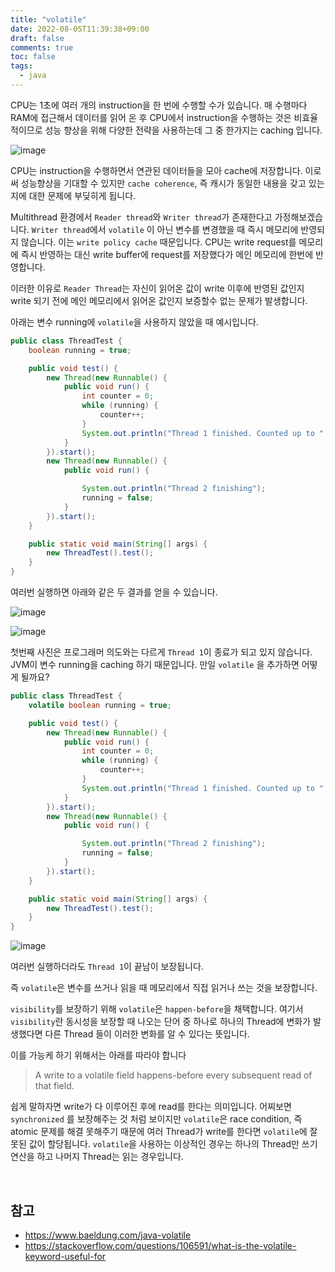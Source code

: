 ```yaml
---
title: "volatile"
date: 2022-08-05T11:39:38+09:00
draft: false
comments: true
toc: false
tags:
  - java
---
```


CPU는 1초에 여러 개의 instruction을 한 번에 수행할 수가 있습니다. 매 수행마다 RAM에 접근해서 데이터를 읽어 온 후 CPU에서 instruction을 수행하는 것은 비효율적이므로 성능 향상을 위해 다양한 전략을 사용하는데 그 중 한가지는 caching 입니다.

![image](https://user-images.githubusercontent.com/67682840/182785872-1205dc59-beac-4e9c-bdfc-06418b1a7e4c.png)

CPU는 instruction을 수행하면서 연관된 데이터들을 모아 cache에 저장합니다. 이로써 성능향상을 기대할 수 있지만 `cache coherence`, 즉 캐시가 동일한 내용을 갖고 있는지에 대한 문제에 부딪히게 됩니다.

Multithread 환경에서 `Reader thread`와 `Writer thread`가 존재한다고 가정해보겠습니다. `Writer thread`에서 `volatile` 이 아닌 변수를 변경했을 때 즉시 메모리에 반영되지 않습니다. 이는 `write policy cache` 때문입니다. CPU는 write request를 메모리에 즉시 반영하는 대신 write buffer에 request를 저장했다가 메인 메모리에 한번에 반영합니다.

이러한 이유로 `Reader Thread`는 자신이 읽어온 값이 write 이후에 반영된 값인지 write 되기 전에 메인 메모리에서 읽어온 값인지 보증할수 없는 문제가 발생합니다.

아래는 변수 running에 `volatile`을 사용하지 않았을 때 예시입니다.

```java
public class ThreadTest {
    boolean running = true;

    public void test() {
        new Thread(new Runnable() {
            public void run() {
                int counter = 0;
                while (running) {
                    counter++;
                }
                System.out.println("Thread 1 finished. Counted up to " + counter);
            }
        }).start();
        new Thread(new Runnable() {
            public void run() {

                System.out.println("Thread 2 finishing");
                running = false;
            }
        }).start();
    }

    public static void main(String[] args) {
        new ThreadTest().test();
    }
}
```

여러번 실행하면 아래와 같은 두 결과를 얻을 수 있습니다.

![image](https://user-images.githubusercontent.com/67682840/182791241-99f19e33-f288-4554-9073-434f9ef3de65.png)

![image](https://user-images.githubusercontent.com/67682840/182791367-bcd5cf87-ebe1-494f-ab46-83c308fdcf56.png)

첫번째 사진은 프로그래머 의도와는 다르게 `Thread 1`이 종료가 되고 있지 않습니다. JVM이 변수 running을 caching 하기 때문입니다. 만일 `volatile` 을 추가하면 어떻게 될까요?

```java
public class ThreadTest {
    volatile boolean running = true;

    public void test() {
        new Thread(new Runnable() {
            public void run() {
                int counter = 0;
                while (running) {
                    counter++;
                }
                System.out.println("Thread 1 finished. Counted up to " + counter);
            }
        }).start();
        new Thread(new Runnable() {
            public void run() {

                System.out.println("Thread 2 finishing");
                running = false;
            }
        }).start();
    }

    public static void main(String[] args) {
        new ThreadTest().test();
    }
}
```

![image](https://user-images.githubusercontent.com/67682840/182793938-778046de-49a9-4807-8809-b6d38a26b058.png)

여러번 실행하더라도 `Thread 1`이 끝남이 보장됩니다.

즉 `volatile`은 변수를 쓰거나 읽을 때 메모리에서 직접 읽거나 쓰는 것을 보장합니다.

`visibility`를 보장하기 위해 `volatile`은 `happen-before`을 채택합니다. 여기서 `visibility`란 동시성을 보장할 때 나오는 단어 중 하나로 하나의 Thread에 변화가 발생했다면 다른 Thread 들이 이러한 변화를 알 수 있다는 뜻입니다.

이를 가능케 하기 위해서는 아래를 따라야 합니다

> A write to a volatile field happens-before every subsequent read of that field.

쉽게 말하자면 write가 다 이루어진 후에 read를 한다는 의미입니다. 어찌보면 `synchronized` 를 보장해주는 것 처럼 보이지만 `volatile`은 race condition, 즉 atomic 문제를 해결 못해주기 때문에 여러 Thread가 write를 한다면 `volatile`에 잘못된 값이 할당됩니다. `volatile`을 사용하는 이상적인 경우는 하나의 Thread만 쓰기 연산을 하고 나머지 Thread는 읽는 경우입니다.

<br>

## 참고

- https://www.baeldung.com/java-volatile
- https://stackoverflow.com/questions/106591/what-is-the-volatile-keyword-useful-for
